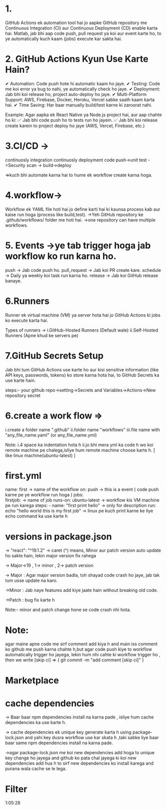 # 1.
GitHub Actions ek automation tool hai jo aapke GitHub repository me Continuous Integration (CI) aur Continuous Deployment (CD) enable karta hai. Matlab, jab bhi aap code push, pull request ya koi aur event karte ho, to ye automatically kuch kaam (jobs) execute kar sakta hai.

# 2. GitHub Actions Kyun Use Karte Hain?
✔ Automation: Code push hote hi automatic kaam ho jaye.
✔ Testing: Code me koi error ya bug to nahi, ye automatically check ho jaye.
✔ Deployment: Jab bhi koi release ho, project auto-deploy ho jaye.
✔ Multi-Platform Support: AWS, Firebase, Docker, Heroku, Vercel sabke saath kaam karta hai.
✔ Time Saving: Har baar manually build/test karne ki zaroorat nahi.


Example:
Agar aapka ek React Native ya Node.js project hai, aur aap chahte ho ki:
✅ Jab bhi code push ho to tests run ho jayein.
✅ Jab bhi koi release create karein to project deploy ho jaye (AWS, Vercel, Firebase, etc.)


# 3.CI/CD ->  
 continuosly integration                                  continuosly deployment
code push->unit test ->Security scan ->                      build->deploy

=>kuch bhi automate karna hai to hume ek workflow create karna hoga.

# 4.workflow->
Workflow ek YAML file hoti hai jo define karti hai ki kaunsa process kab aur kaise run hoga (process like build,test). 
->Yeh GitHub repository ke .github/workflows/ folder me hoti hai.
->one repository can have multiple workflows.

# 5. Events ->ye tab trigger hoga jab workflow ko run karna ho.
push → Jab code push ho.
pull_request → Jab koi PR create kare.
schedule → Daily ya weekly koi task run karna ho.
release → Jab koi GitHub release banaye.

# 6.Runners
Runner ek virtual machine (VM) ya server hota hai jo GitHub Actions ki jobs ko execute karta hai.

Types of runners ->
i.GitHub-Hosted Runners (Default wale)
ii.Self-Hosted Runners (Apne khud ke servers pe)

# 7.GitHub Secrets Setup 
Jab bhi tum GitHub Actions use karte ho aur kisi sensitive information (like API keys, passwords, tokens) ko store karna hota hai, to GitHub Secrets ka use karte hain.

steps:-
your github repo->setting->Secrets and Variables->Actions->New repository secret

# 6.create a work flow => 
  i.create a folder name ".github"
  ii.folder name "workflows"
  iii.file name with "any_file_name.yaml"  (or any_file_name.yml)

Note: 
i.4 space ka indentation hota h
ii.jo bhi mera yml ka code h wo koi remote machine pe chalega,isliye hum remote machine choose karte h. [ like linux machine(ubuntu-latest) ]

# first.yml
name: first   -> name of the workflow
on: push      -> this is a event ( code push karne pe ye workflow run hoga )
jobs:       
    firstjob:  -> name of job
        runs-on: ubuntu-latest  -> workflow kis VM machine pe run karega
        steps:
           - name: "first print hello"  -> only for description
             run: echo "hello world this is my first job" -> linux pe kuch print karne ke liye echo command ka use karte h

# versions in package.json
-> "react": "^19.1.2" -> 
caret (^) means,  Minor aur patch version auto update ho sakte hain, lekin major version fix rahega

-> Major->19 , 1-> minor , 2-> patch version

-> Major : Agar major version badla, toh shayad code crash ho jaye, jab tak tum usse update na karo.

->Minor  : Jab naye features add kiye jaate hain without breaking old code.

->Patch : bug fix karte h

Note:- minor and patch change hone se code crash nhi hota.

# Note:
agar maine apne code me sirf comment add kiya h and main iss comment ko github me push karna chahte h,but agar code push kiye to workflow automatically trigger ho jayega, lekin hum nhi cahte ki workflow trigger ho , then we write [skip ci] => { git commit -m "add comment [skip ci]"  }



# Marketplace


# cache dependencies
-> Baar baar npm dependencies install na karna pade , isliye hum cache dependencies ka use karte h.

-> cache dependencies ek unique key generate karta h using package-lock.json and yahi key dusra workflow use kar skata h ,taki sabke liye baar baar same npm dependencies install na karna pade.

->agar package-lock.json me koi new dependencies add hoga to unique key change ho jayega and github ko pata chal jayega ki koi new dependencies add hua h to sirf new dependencies ko install karega and purana wala cache se le lega.

# Filter

1:05:28